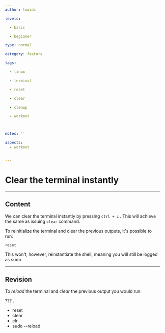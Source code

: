 ```yaml
---
author: tuwidc

levels:

  - basic

  - beginner

type: normal

category: feature

tags:

  - linux

  - terminal

  - reset

  - clear

  - clenup

  - workout



notes: ''

aspects:
  - workout


---
```


# Clear the terminal instantly

---
## Content

We can clear the terminal instantly by pressing `ctrl + L` . This will achieve the same as issuing `clear` command.

To reinitialize the terminal and clear the previous outputs, it's possible to run: 
```
reset
```
This won't, however, reinstantiate the shell, meaning you will still be logged as sudo.

---
## Revision

To *reload* the terminal and *clear* the previous output you would run 

??? .


* reset
* clear
* clr
* sudo --reload

 
